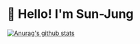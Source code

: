 # 🍮 Hello! I'm Sun-Jung

[![Anurag's github stats](https://github-readme-stats.vercel.app/api?username=sunmon&hide=stars,contribs&count_private=true&show_icons=true&theme=vue-dark)](https://github.com/anuraghazra/github-readme-stats)
